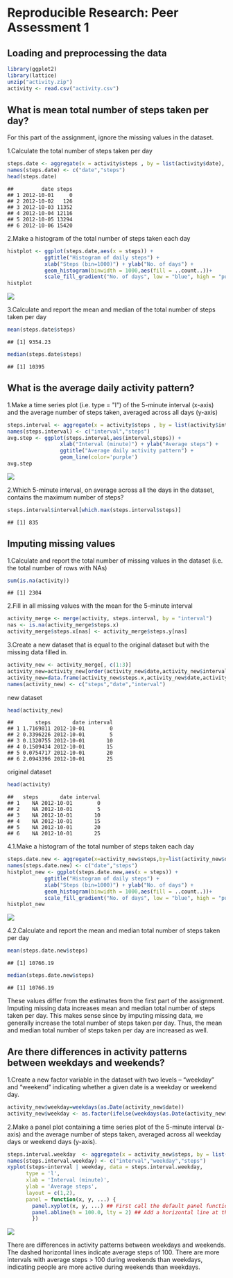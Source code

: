 # Reproducible Research: Peer Assessment 1


## Loading and preprocessing the data

```r
library(ggplot2)
library(lattice)
unzip("activity.zip")
activity <- read.csv("activity.csv")
```


## What is mean total number of steps taken per day?
For this part of the assignment, ignore the missing values in the dataset.

1.Calculate the total number of steps taken per day

```r
steps.date <- aggregate(x = activity$steps , by = list(activity$date), FUN = sum, na.rm=TRUE)
names(steps.date) <- c("date","steps")
head(steps.date)
```

```
##         date steps
## 1 2012-10-01     0
## 2 2012-10-02   126
## 3 2012-10-03 11352
## 4 2012-10-04 12116
## 5 2012-10-05 13294
## 6 2012-10-06 15420
```
2.Make a histogram of the total number of steps taken each day

```r
histplot <- ggplot(steps.date,aes(x = steps)) +
            ggtitle("Histogram of daily steps") +
            xlab("Steps (bin=1000)") + ylab("No. of days") +
            geom_histogram(binwidth = 1000,aes(fill = ..count..))+
            scale_fill_gradient("No. of days", low = "blue", high = "purple")
histplot
```

![](PA1_template_files/figure-html/hist-data-1.png) 

3.Calculate and report the mean and median of the total number of steps taken per day

```r
mean(steps.date$steps)
```

```
## [1] 9354.23
```

```r
median(steps.date$steps)
```

```
## [1] 10395
```

## What is the average daily activity pattern?
1.Make a time series plot (i.e. type = "l") of the 5-minute interval (x-axis) and the average number of steps taken, averaged across all days (y-axis)

```r
steps.interval <- aggregate(x = activity$steps , by = list(activity$interval), FUN = mean, na.rm=TRUE)
names(steps.interval) <- c("interval","steps")
avg.step <- ggplot(steps.interval,aes(interval,steps)) +
                 xlab("Interval (minute)") + ylab("Average steps") +
                 ggtitle("Average daily activity pattern") +
                 geom_line(color='purple')
avg.step
```

![](PA1_template_files/figure-html/daily-data-1.png) 

2.Which 5-minute interval, on average across all the days in the dataset, contains the maximum number of steps?

```r
steps.interval$interval[which.max(steps.interval$steps)]
```

```
## [1] 835
```

## Imputing missing values
1.Calculate and report the total number of missing values in the dataset (i.e. the total number of rows with NAs)

```r
sum(is.na(activity))
```

```
## [1] 2304
```
2.Fill in all missing values with the mean for the 5-minute interval

```r
activity_merge <- merge(activity, steps.interval, by = "interval")
nas <- is.na(activity_merge$steps.x)
activity_merge$steps.x[nas] <- activity_merge$steps.y[nas]
```
3.Create a new dataset that is equal to the original dataset but with the missing data filled in.

```r
activity_new <- activity_merge[, c(1:3)]
activity_new=activity_new[order(activity_new$date,activity_new$interval),]
activity_new=data.frame(activity_new$steps.x,activity_new$date,activity_new$interval)
names(activity_new) <- c("steps","date","interval")
```
new dataset

```r
head(activity_new)
```

```
##       steps       date interval
## 1 1.7169811 2012-10-01        0
## 2 0.3396226 2012-10-01        5
## 3 0.1320755 2012-10-01       10
## 4 0.1509434 2012-10-01       15
## 5 0.0754717 2012-10-01       20
## 6 2.0943396 2012-10-01       25
```
original dataset

```r
head(activity)
```

```
##   steps       date interval
## 1    NA 2012-10-01        0
## 2    NA 2012-10-01        5
## 3    NA 2012-10-01       10
## 4    NA 2012-10-01       15
## 5    NA 2012-10-01       20
## 6    NA 2012-10-01       25
```
4.1.Make a histogram of the total number of steps taken each day 

```r
steps.date.new <- aggregate(x=activity_new$steps,by=list(activity_new$date), FUN = sum)
names(steps.date.new) <- c("date","steps")
histplot_new <- ggplot(steps.date.new,aes(x = steps)) +
            ggtitle("Histogram of daily steps") +
            xlab("Steps (bin=1000)") + ylab("No. of days") +
            geom_histogram(binwidth = 1000,aes(fill = ..count..))+
            scale_fill_gradient("No. of days", low = "blue", high = "purple")
histplot_new
```

![](PA1_template_files/figure-html/new-hist-data-1.png) 

4.2.Calculate and report the mean and median total number of steps taken per day

```r
mean(steps.date.new$steps)
```

```
## [1] 10766.19
```

```r
median(steps.date.new$steps)
```

```
## [1] 10766.19
```
These values differ from the estimates from the first part of the assignment. Imputing missing data increases mean and median total number of steps taken per day. This makes sense since by imputing missing data, we generally increase the total number of steps taken per day. Thus, the mean and median total number of steps taken per day are increased as well.

## Are there differences in activity patterns between weekdays and weekends?
1.Create a new factor variable in the dataset with two levels – “weekday” and “weekend” indicating whether a given date is a weekday or weekend day.

```r
activity_new$weekday=weekdays(as.Date(activity_new$date)) 
activity_new$weekday <- as.factor(ifelse(weekdays(as.Date(activity_new$date)) %in% c("Saturday","Sunday"), "Weekend", "Weekday")) 
```
2.Make a panel plot containing a time series plot of the 5-minute interval (x-axis) and the average number of steps taken, averaged across all weekday days or weekend days (y-axis). 

```r
steps.interval.weekday  <- aggregate(x = activity_new$steps, by = list(activity_new$interval, activity_new$weekday), FUN = mean ,na.rm=TRUE)
names(steps.interval.weekday) <- c("interval","weekday","steps")
xyplot(steps~interval | weekday, data = steps.interval.weekday,
      type = 'l',
      xlab = 'Interval (minute)',
      ylab = 'Average steps',
      layout = c(1,2),
      panel = function(x, y, ...) {
        panel.xyplot(x, y, ...) ## First call the default panel function for 'xyplot'
        panel.abline(h = 100.0, lty = 2) ## Add a horizontal line at the median
        })
```

![](PA1_template_files/figure-html/week-daily-data-1.png) 

There are differences in activity patterns between weekdays and weekends. The dashed horizontal lines indicate average steps of 100. There are more intervals with average steps > 100 during weekends than weekdays, indicating people are more active during weekends than weekdays.  


